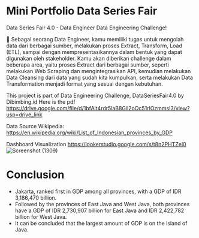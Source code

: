 # Mini Portfolio Data Series Fair
 Data Series Fair 4.0 - Data Engineer
 Data Engineering Challenge!

📢 Sebagai seorang Data Engineer, kamu memiliki tugas untuk mengolah data
dari berbagai sumber, melakukan proses Extract, Transform, Load (ETL),
sampai dengan mempresentasikannya dalam bentuk yang dapat digunakan
oleh stakeholder. Kamu akan diberikan challenge dalam beberapa area, yaitu
proses Extract dari berbagai sumber, seperti melakukan Web Scraping dan
mengintegrasikan API, kemudian melakukan Data Cleansing dari data yang
sudah kita kumpulkan, serta melakukan Data Transformation menjadi
format yang sesuai dengan kebutuhan.

This project is part of Data Engineering Challenge, DataSeriesFair4.0 by Dibimbing.id
Here is the pdf https://drive.google.com/file/d/1bfAlt4rdr5laB8Gil2oOc51rlOzmmsl3/view?usp=drive_link

Data Source
Wikipedia: https://en.wikipedia.org/wiki/List_of_Indonesian_provinces_by_GDP

Dashboard Visualization
https://lookerstudio.google.com/s/t8n2PHTZel0
![Screenshot (1309)](https://github.com/jasmineakh/dataengineer_project_dibimbing/assets/95737098/a5be24d1-31b6-4928-b21f-7265709f51c4)

# Conclusion
- Jakarta, ranked first in GDP among all provinces, with a GDP of IDR 3,186,470 billion. 
- Followed by the provinces of East Java and West Java, both provinces have a GDP of IDR 2,730,907 billion for East Java and IDR 2,422,782 billion for West Java.
- It can be concluded that the largest amount of GDP is on the island of Java.
